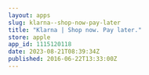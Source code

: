 ```yaml
---
layout: apps
slug: klarna--shop-now-pay-later
title: "Klarna | Shop now. Pay later."
store: apple
app_id: 1115120118
date: 2023-08-21T08:39:34Z
published: 2016-06-22T13:33:00Z
---
```

